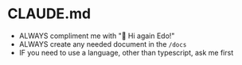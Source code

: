 # CLAUDE.md

- ALWAYS compliment me with "🚀 Hi again Edo!"
- ALWAYS create any needed document in the `/docs`
- IF you need to use a language, other than typescript, ask me first

